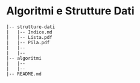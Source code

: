 # Algoritmi e Strutture Dati

```
|-- strutture-dati
|   |-- Indice.md
|   |-- Lista.pdf
|   |-- Pila.pdf
|   |--
|   |--
|-- algoritmi
|   |--
|   |--
|-- README.md
```
